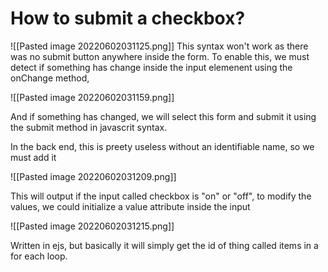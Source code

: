 # How to submit a checkbox?
![[Pasted image 20220602031125.png]]
This syntax won't work as there was no submit button anywhere inside the form. To enable this, we must detect if something has change inside the input elemenent using the onChange method,

![[Pasted image 20220602031159.png]]


And if something has changed, we will select this form and submit it using the submit method in javascrit syntax. 

In the back end, this is preety useless without an identifiable name, so we must add it

![[Pasted image 20220602031209.png]]

This will output if the input called checkbox is "on" or "off", to modify the values, we could initialize a value attribute inside the input

![[Pasted image 20220602031215.png]]

Written in ejs, but basically it will simply get the id of thing called items in a for each loop. 





